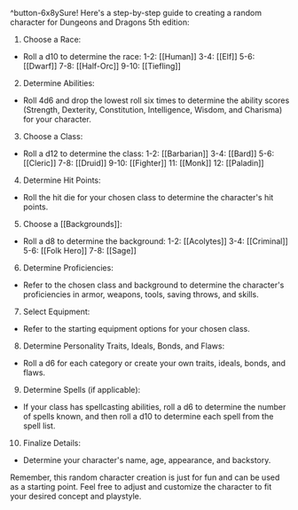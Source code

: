 
^button-6x8ySure! Here's a step-by-step guide to creating a random character for Dungeons and Dragons 5th edition:

1. Choose a Race:
- Roll a d10 to determine the race: 
   1-2: [[Human]]
   3-4: [[Elf]]
   5-6: [[Dwarf]]
   7-8: [[Half-Orc]]
   9-10: [[Tiefling]]

2. Determine Abilities:
- Roll 4d6 and drop the lowest roll six times to determine the ability scores (Strength, Dexterity, Constitution, Intelligence, Wisdom, and Charisma) for your character.

3. Choose a Class:
- Roll a d12 to determine the class:
   1-2: [[Barbarian]]
   3-4: [[Bard]]
   5-6: [[Cleric]]
   7-8: [[Druid]]
   9-10: [[Fighter]]
   11: [[Monk]]
   12: [[Paladin]]

4. Determine Hit Points:
- Roll the hit die for your chosen class to determine the character's hit points.

5. Choose a [[Backgrounds]]:
- Roll a d8 to determine the background:
   1-2: [[Acolytes]]
   3-4: [[Criminal]]
   5-6: [[Folk Hero]]
   7-8: [[Sage]]

6. Determine Proficiencies:
- Refer to the chosen class and background to determine the character's proficiencies in armor, weapons, tools, saving throws, and skills.

7. Select Equipment:
- Refer to the starting equipment options for your chosen class.

8. Determine Personality Traits, Ideals, Bonds, and Flaws:
- Roll a d6 for each category or create your own traits, ideals, bonds, and flaws.

9. Determine Spells (if applicable):
- If your class has spellcasting abilities, roll a d6 to determine the number of spells known, and then roll a d10 to determine each spell from the spell list.

10. Finalize Details:
- Determine your character's name, age, appearance, and backstory.

Remember, this random character creation is just for fun and can be used as a starting point. Feel free to adjust and customize the character to fit your desired concept and playstyle.
